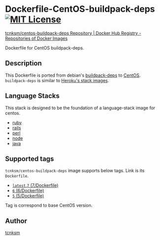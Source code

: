 Dockerfile-CentOS-buildpack-deps [![MIT License](http://img.shields.io/badge/license-MIT-blue.svg?style=flat)](https://github.com/tcnksm/dockerfile-centos-buildpack-deps/blob/master/LICENCE)
====

[tcnksm/centos-buildpack-deps Repository | Docker Hub Registry - Repositories of Docker Images](https://registry.hub.docker.com/u/tcnksm/centos-buildpack-deps/)

Dockerfile for CentOS buildpack-deps.

## Description

This Dockerfile is ported from debian's [buildpack-deps](https://github.com/docker-library/buildpack-deps) to [CentOS](http://www.centos.org/). `buildpack-deps` is similar to [Heroku's stack images](https://github.com/heroku/stack-images/blob/master/bin/cedar.sh).

## Language Stacks

This stack is designed to be the foundation of a language-stack image for centos.

- [ruby](https://github.com/tcnksm/dockerfile-centos-ruby)
- [rails](https://github.com/tcnksm/dockerfile-centos-rails)
- [perl](https://github.com/tcnksm/dockerfile-centos-perl)
- [node](https://github.com/tcnksm/dockerfile-centos-node)
- [java](https://github.com/tcnksm/dockerfile-centos-java)

## Supported tags

`tcnksm/centos-buildpack-deps` image supports below tags. Link is its `Dockerfile`.

- [`latest`,`7` (7/Dockerfile)](https://github.com/tcnksm/dockerfile-centos-buildpack-deps/blob/master/7/Dockerfile)
- [`6` (6/Dockerfile)](https://github.com/tcnksm/dockerfile-centos-buildpack-deps/blob/master/6/Dockerfile)
- [`5` (5/Dockerfile)](https://github.com/tcnksm/dockerfile-centos-buildpack-deps/blob/master/5/Dockerfile)

Tag is correspond to base CentOS version.

## Author

[tcnksm](https://github.com/tcnksm)
